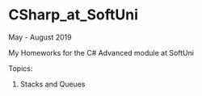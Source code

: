 # CSharp_at_SoftUni
May - August 2019

My Homeworks for the C# Advanced module at SoftUni

Topics:
1. Stacks and Queues
